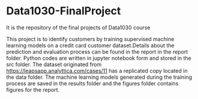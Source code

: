 # Data1030-FinalProject
It is the repository of the final projects of Data1030 course

This project is to identify customers by training supervised machine learning models on a credit card customer dataset.Details about the prediction and evaluation process can be found in the report in the report folder. Python codes are written in jupyter notebook form and stored in the src folder. The dataset originated from https://leapsapp.analyttica.com/cases/11 has a replicated copy located in the data folder. The machine learning models generated during the training process are saved in the results folder and the figures folder contains   figures for the report.
